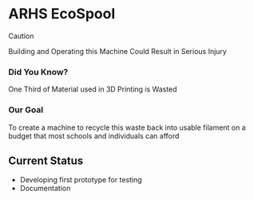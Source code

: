 # ARHS EcoSpool

 >[!CAUTION]
 >Building and Operating this Machine Could Result in Serious Injury

### __Did You Know?__
One Third of Material used in 3D Printing is Wasted

### __Our Goal__
To create a machine to recycle this waste back into usable filament on a budget that most schools and individuals can afford

## Current Status
- Developing first prototype for testing
- Documentation
